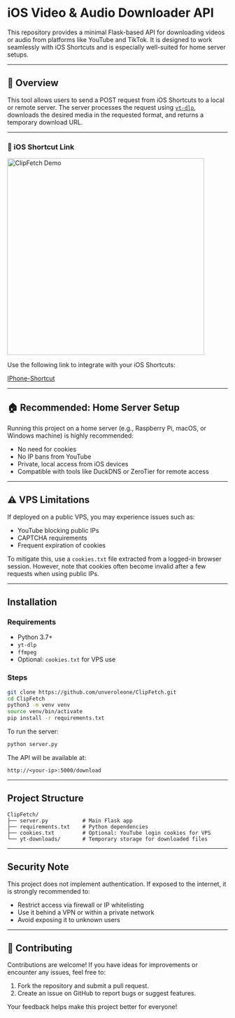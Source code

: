 # iOS Video & Audio Downloader API

This repository provides a minimal Flask-based API for downloading videos or audio from platforms like YouTube and TikTok. It is designed to work seamlessly with iOS Shortcuts and is especially well-suited for home server setups.

---

## 📌 Overview

This tool allows users to send a POST request from iOS Shortcuts to a local or remote server. The server processes the request using [`yt-dlp`](https://github.com/yt-dlp/yt-dlp), downloads the desired media in the requested format, and returns a temporary download URL.

---
### 🔗 iOS Shortcut Link

<img src="https://drive.google.com/uc?id=1DUrMIsflOKlonUXFnX_3N5b0OMldk2er" alt="ClipFetch Demo" width="450">

Use the following link to integrate with your iOS Shortcuts:

[IPhone-Shortcut](https://www.icloud.com/shortcuts/71162fb38fda4f02963de61d52aae969)

---

## 🏠 Recommended: Home Server Setup

Running this project on a home server (e.g., Raspberry Pi, macOS, or Windows machine) is highly recommended:

- No need for cookies
- No IP bans from YouTube
- Private, local access from iOS devices
- Compatible with tools like DuckDNS or ZeroTier for remote access

---

## ⚠️ VPS Limitations

If deployed on a public VPS, you may experience issues such as:

- YouTube blocking public IPs
- CAPTCHA requirements
- Frequent expiration of cookies

To mitigate this, use a `cookies.txt` file extracted from a logged-in browser session. However, note that cookies often become invalid after a few requests when using public IPs.

---

## Installation

### Requirements

- Python 3.7+
- `yt-dlp`
- `ffmpeg` 
- Optional: `cookies.txt` for VPS use

### Steps

```bash
git clone https://github.com/unveroleone/ClipFetch.git
cd ClipFetch
python3 -m venv venv
source venv/bin/activate
pip install -r requirements.txt
```

To run the server:

```bash
python server.py
```

The API will be available at:
```
http://<your-ip>:5000/download
```

---


## Project Structure

```
ClipFetch/
├── server.py           # Main Flask app
├── requirements.txt    # Python dependencies
├── cookies.txt         # Optional: YouTube login cookies for VPS
└── yt-downloads/       # Temporary storage for downloaded files
```

---

## Security Note

This project does not implement authentication. If exposed to the internet, it is strongly recommended to:

- Restrict access via firewall or IP whitelisting
- Use it behind a VPN or within a private network
- Avoid exposing it to unknown users

---

## 🤝 Contributing

Contributions are welcome! If you have ideas for improvements or encounter any issues, feel free to:

1. Fork the repository and submit a pull request.
2. Create an issue on GitHub to report bugs or suggest features.

Your feedback helps make this project better for everyone!  